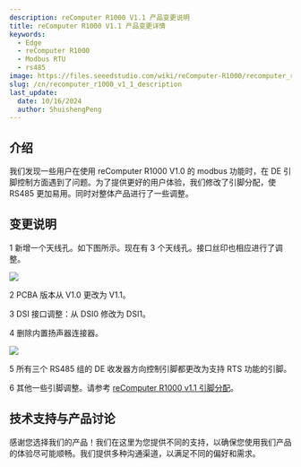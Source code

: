 ```yaml
---
description: reComputer R1000 V1.1 产品变更说明
title: reComputer R1000 V1.1 产品变更详情
keywords:
  - Edge
  - reComputer R1000 
  - Modbus RTU
  - rs485
image: https://files.seeedstudio.com/wiki/reComputer-R1000/recomputer_r_images/01.png
slug: /cn/recomputer_r1000_v1_1_description
last_update:
  date: 10/16/2024
  author: ShuishengPeng
---
```


## 介绍
我们发现一些用户在使用 reComputer R1000 V1.0 的 modbus 功能时，在 DE 引脚控制方面遇到了问题。为了提供更好的用户体验，我们修改了引脚分配，使 RS485 更加易用。同时对整体产品进行了一些调整。


## 变更说明
1 新增一个天线孔。如下图所示。现在有 3 个天线孔。接口丝印也相应进行了调整。

<div align="left"><img width={700} src="https://files.seeedstudio.com/wiki/reComputer-R1000/PCN/before_after.png" /></div>


2 PCBA 版本从 V1.0 更改为 V1.1。


3 DSI 接口调整：从 DSI0 修改为 DSI1。


4 删除内置扬声器连接器。


<div align="left"><img width={700} src="https://files.seeedstudio.com/wiki/reComputer-R1000/PCN/delete.png" /></div>


5 所有三个 RS485 组的 DE 收发器方向控制引脚都更改为支持 RTS 功能的引脚。


6 其他一些引脚调整。请参考 [reComputer R1000 v1.1 引脚分配](https://files.seeedstudio.com/wiki/reComputer-R1000/reComputer_R1000_v1_1_Pin_Assignment.xlsx)。

## 技术支持与产品讨论

感谢您选择我们的产品！我们在这里为您提供不同的支持，以确保您使用我们产品的体验尽可能顺畅。我们提供多种沟通渠道，以满足不同的偏好和需求。

<div class="button_tech_support_container">
<a href="https://forum.seeedstudio.com/" class="button_forum"></a> 
<a href="https://www.seeedstudio.com/contacts" class="button_email"></a>
</div>

<div class="button_tech_support_container">
<a href="https://discord.gg/eWkprNDMU7" class="button_discord"></a> 
<a href="https://github.com/Seeed-Studio/wiki-documents/discussions/69" class="button_discussion"></a>
</div>